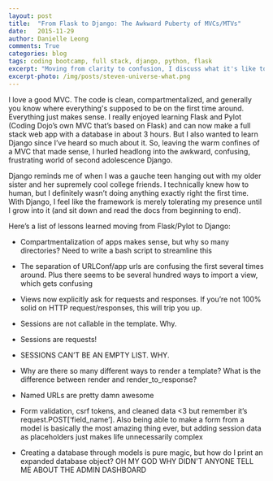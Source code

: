 ```yaml
---
layout: post
title:  "From Flask to Django: The Awkward Puberty of MVCs/MTVs"
date:   2015-11-29
author: Danielle Leong
comments: True
categories: blog
tags: coding bootcamp, full stack, django, python, flask
excerpt: "Moving from clarity to confusion, I discuss what it's like to learn Django for the first time"
excerpt-photo: /img/posts/steven-universe-what.png
---
```


I love a good MVC. The code is clean, compartmentalized, and generally you know where everything's supposed to be on the first time around. Everything just makes sense. I really enjoyed learning Flask and Pylot (Coding Dojo’s own MVC that’s based on Flask) and can now make a full stack web app with a database in about 3 hours.  But I also wanted to learn Django since I’ve heard so much about it. So, leaving the warm confines of a MVC that made sense, I hurled headlong into the awkward, confusing, frustrating world of second adolescence Django.

Django reminds me of when I was a gauche teen hanging out with my older sister and her supremely cool college friends. I technically knew how to human, but I definitely wasn’t doing anything exactly right the first time. With Django, I feel like the framework is merely tolerating my presence until I grow into it (and sit down and read the docs from beginning to end).

Here’s a list of lessons learned moving from Flask/Pylot to Django:

- Compartmentalization of apps makes sense, but why so many directories? Need to write a bash script to streamline this

- The separation of URLConf/app urls are confusing the first several times around. Plus there seems to be several hundred ways to import a view, which gets confusing

- Views now explicitly ask for requests and responses. If you’re not 100% solid on HTTP request/responses, this will trip you up.

- Sessions are not callable in the template. Why.

- Sessions are requests!

- SESSIONS CAN’T BE AN EMPTY LIST. WHY.

- Why are there so many different ways to render a template? What is the difference between render and render_to_response?

- Named URLs are pretty damn awesome

- Form validation, csrf tokens, and cleaned data <3 but remember it’s request.POST[‘field_name’]. Also being able to make a form from a model is basically the most amazing thing ever, but adding session data as placeholders just makes life unnecessarily complex

- Creating a database through models is pure magic, but how do I print an expanded database object? OH MY GOD WHY DIDN'T ANYONE TELL ME ABOUT THE ADMIN DASHBOARD
